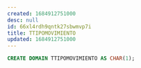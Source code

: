 ```yaml
---
created: 1684912751000
desc: null
id: 66xl4rdh9qntk27sbwmvp7i
title: TTIPOMOVIMIENTO
updated: 1684912751000
---
```


```sql
CREATE DOMAIN TTIPOMOVIMIENTO AS CHAR(1);
```